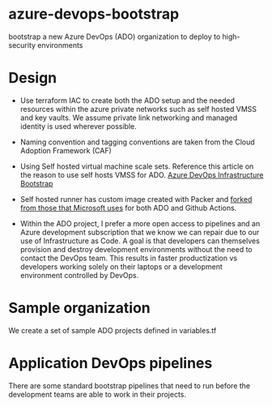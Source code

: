 # azure-devops-bootstrap
bootstrap a new Azure DevOps (ADO) organization to deploy to high-security environments

# Design

- Use terraform IAC to create both the ADO setup and the needed resources within the azure private networks such as self hosted VMSS and key vaults.  We assume private link networking and managed identity is used wherever possible.

- Naming convention and tagging conventions are taken from the Cloud Adoption Framework (CAF)

- Using Self hosted virtual machine scale sets.  Reference this article on the reason to use self hosts VMSS for ADO. [Azure DevOps Infrastructure Bootstrap](https://www.linkedin.com/pulse/azure-devops-infrastructure-bootstrap-michael-shamberger%3FtrackingId=6gmV5zxKTkuxULYMGrZy%252Bw%253D%253D/?trackingId=6gmV5zxKTkuxULYMGrZy%2Bw%3D%3D)

- Self hosted runner has custom image created with Packer and [forked from those that Microsoft uses](https://github.com/actions/runner-images) for both ADO and Github Actions.

- Within the ADO project, I prefer a more open access to pipelines and an Azure development subscription that we know we can repair due to our use of Infrastructure as Code.  A goal is that developers can themselves provision and destroy development environments without the need to contact the DevOps team.  This results in faster productization vs developers working solely on their laptops or a development environment controlled by DevOps.

# Sample organization

We create a set of sample ADO projects defined in variables.tf

# Application DevOps pipelines

There are some standard bootstrap pipelines that need to run before the development teams are able to work in their projects.


